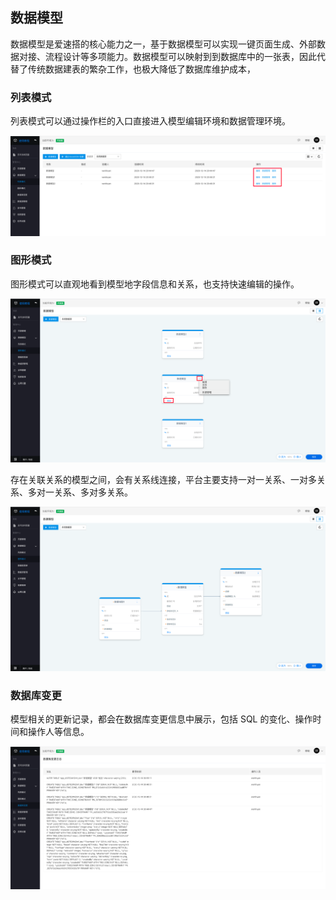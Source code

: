 ## 数据模型

数据模型是爱速搭的核心能力之一，基于数据模型可以实现一键页面生成、外部数据对接、流程设计等多项能力。数据模型可以映射到到数据库中的一张表，因此代替了传统数据建表的繁杂工作，也极大降低了数据库维护成本，

### 列表模式

列表模式可以通过操作栏的入口直接进入模型编辑环境和数据管理环境。

![image.png](../../staic/img/操作指南/应用设计/数据模型管理/image_6af7c8a.png)

### 图形模式

图形模式可以直观地看到模型地字段信息和关系，也支持快速编辑的操作。

![image.png](../../staic/img/操作指南/应用设计/数据模型管理/image_8ab5f40.png)

存在关联关系的模型之间，会有关系线连接，平台主要支持一对一关系、一对多关系、多对一关系、多对多关系。

![image.png](../../staic/img/操作指南/应用设计/数据模型管理/image_abb86be.png)

### 数据库变更

模型相关的更新记录，都会在数据库变更信息中展示，包括 SQL 的变化、操作时间和操作人等信息。

![image.png](../../staic/img/操作指南/应用设计/数据模型管理/image_3ba057f.png)
